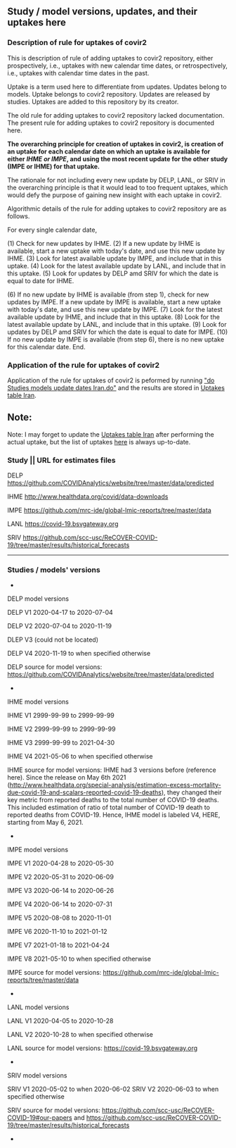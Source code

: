 ## Study / model versions, updates, and their uptakes here


### Description of rule for uptakes of covir2

This is description of rule of adding uptakes to covir2 repository, either prospectively, i.e., uptakes with new calendar time dates, or retrospectively, i.e., uptakes with calendar time dates in the past. 

Uptake is a term used here to differentiate from updates. Updates belong to models. Uptake belongs to covir2 repository. Updates are released by studies. Uptakes are added to this repository by its creator. 

The old rule for adding uptakes to covir2 repository lacked documentation. The present rule for adding uptakes to covir2 repository is documented here. 

**The overarching principle for creation of uptakes in covir2, is creation of an uptake for each calendar date on which an uptake is available for either _IHME or IMPE_, and using the most recent update for the other study (IMPE or IHME) for that uptake.**

The rationale for not including every new update by DELP, LANL, or SRIV in the overarching principle is that it would lead to too frequent uptakes, which would defy the purpose of gaining new insight with each uptake in covir2. 

Algorithmic details of the rule for adding uptakes to covir2 repository are as follows. 


For every single calendar date, 

(1) Check for new updates by IHME.
(2) If a new update by IHME is available, start a new uptake with today's date, and use this new update by IHME.
(3) Look for latest available update by IMPE, and include that in this uptake.
(4) Look for the latest available update by LANL, and include that in this uptake.
(5) Look for updates by DELP amd SRIV for which the date is equal to date for IHME. 

(6) If no new update by IHME is available (from step 1), check for new updates by IMPE. If a new update by IMPE is available, start a new uptake with today's date, and use this new update by IMPE.
(7) Look for the latest available update by IHME, and include that in this uptake.
(8) Look for the latest available update by LANL, and include that in this uptake. 
(9) Look for updates by DELP amd SRIV for which the date is equal to date for IMPE.
(10) If no new update by IMPE is available (from step 6), there is no new uptake for this calendar date. End. 



### Application of the rule for uptakes of covir2

Application of the rule for uptakes of covir2 is peformed by running ["do Studies models update dates Iran.do"](https://github.com/pourmalek/covir2/blob/main/setup/do%20Studies%20models%20update%20dates%20Iran.do) and the results are stored in [Uptakes table Iran](https://github.com/pourmalek/covir2/blob/main/setup/Uptakes%20table%20Iran.csv).


## Note:
Note: I may forget to update the [Uptakes table Iran](https://github.com/pourmalek/covir2/blob/main/setup/Uptakes%20table%20Iran.csv) after performing the actual uptake, but the list of uptakes [here]( https://github.com/pourmalek/covir2#نتایج) is always up-to-date.


### Study || URL for estimates files

DELP https://github.com/COVIDAnalytics/website/tree/master/data/predicted

IHME http://www.healthdata.org/covid/data-downloads

IMPE https://github.com/mrc-ide/global-lmic-reports/tree/master/data

LANL https://covid-19.bsvgateway.org

SRIV https://github.com/scc-usc/ReCOVER-COVID-19/tree/master/results/historical_forecasts


*****************

### Studies / models' versions

*
DELP model versions

DELP V1 2020-04-17 to 2020-07-04

DELP V2 2020-07-04 to 2020-11-19

DLEP V3 (could not be located)

DELP V4 2020-11-19 to when specified otherwise

DELP source for model versions: https://github.com/COVIDAnalytics/website/tree/master/data/predicted

*

IHME model versions

IHME V1 2999-99-99 to 2999-99-99

IHME V2 2999-99-99 to 2999-99-99

IHME V3 2999-99-99 to 2021-04-30 

IHME V4 2021-05-06 to when specified otherwise


IHME source for model versions: IHME had 3 versions before (reference here). Since the release on May 6th 2021 (http://www.healthdata.org/special-analysis/estimation-excess-mortality-due-covid-19-and-scalars-reported-covid-19-deaths), they  changed their key metric from reported deaths to the total number of COVID-19 deaths. This included estimation of ratio of total number of COVID-19 death to reported deaths from COVID-19. Hence, IHME model is labeled V4, HERE, starting from May 6, 2021.

* 

IMPE model versions

IMPE V1 2020-04-28 to 2020-05-30

IMPE V2 2020-05-31 to 2020-06-09

IMPE V3 2020-06-14 to 2020-06-26

IMPE V4 2020-06-14 to 2020-07-31

IMPE V5 2020-08-08 to 2020-11-01

IMPE V6 2020-11-10 to 2021-01-12

IMPE V7 2021-01-18 to 2021-04-24

IMPE V8 2021-05-10 to when specified otherwise

IMPE source for model versions: https://github.com/mrc-ide/global-lmic-reports/tree/master/data

*

LANL model versions

LANL V1 2020-04-05 to 2020-10-28

LANL V2 2020-10-28 to when specified otherwise

LANL source for model versions: https://covid-19.bsvgateway.org

* 

SRIV model versions

SRIV V1 2020-05-02 to when 2020-06-02
SRIV V2 2020-06-03 to when specified otherwise

SRIV source for model versions: https://github.com/scc-usc/ReCOVER-COVID-19#our-papers and https://github.com/scc-usc/ReCOVER-COVID-19/tree/master/results/historical_forecasts

*




